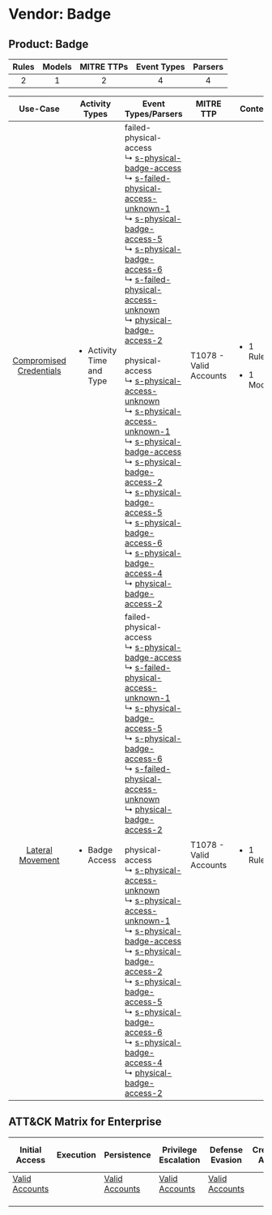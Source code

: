 Vendor: Badge
=============
Product: Badge
--------------
| Rules | Models | MITRE TTPs | Event Types | Parsers |
|:-----:|:------:|:----------:|:-----------:|:-------:|
|   2   |   1    |     2      |      4      |    4    |

|                                 Use-Case                                  | Activity Types                            | Event Types/Parsers                                                                                                                                                                                                                                                                                                                                                                                                                                                                                                                                                                                                                                                                                                                                                                                                                                                                                                                                                                                                                                                                                                                                                                                                                                                                                                                                                   | MITRE TTP                  | Content                                             |
|:-------------------------------------------------------------------------:| ----------------------------------------- | --------------------------------------------------------------------------------------------------------------------------------------------------------------------------------------------------------------------------------------------------------------------------------------------------------------------------------------------------------------------------------------------------------------------------------------------------------------------------------------------------------------------------------------------------------------------------------------------------------------------------------------------------------------------------------------------------------------------------------------------------------------------------------------------------------------------------------------------------------------------------------------------------------------------------------------------------------------------------------------------------------------------------------------------------------------------------------------------------------------------------------------------------------------------------------------------------------------------------------------------------------------------------------------------------------------------------------------------------------------------- | -------------------------- | --------------------------------------------------- |
| [Compromised Credentials](../UseCases/usecase_compromised_credentials.md) | <ul><li>Activity Time  and Type</li></ul> |  failed-physical-access<br> ↳ [s-physical-badge-access](../Parsers/parserContent_s-physical-badge-access.md)<br> ↳ [s-failed-physical-access-unknown-1](../Parsers/parserContent_s-failed-physical-access-unknown-1.md)<br> ↳ [s-physical-badge-access-5](../Parsers/parserContent_s-physical-badge-access-5.md)<br> ↳ [s-physical-badge-access-6](../Parsers/parserContent_s-physical-badge-access-6.md)<br> ↳ [s-failed-physical-access-unknown](../Parsers/parserContent_s-failed-physical-access-unknown.md)<br> ↳ [physical-badge-access-2](../Parsers/parserContent_physical-badge-access-2.md)<br><br> physical-access<br> ↳ [s-physical-access-unknown](../Parsers/parserContent_s-physical-access-unknown.md)<br> ↳ [s-physical-access-unknown-1](../Parsers/parserContent_s-physical-access-unknown-1.md)<br> ↳ [s-physical-badge-access](../Parsers/parserContent_s-physical-badge-access.md)<br> ↳ [s-physical-badge-access-2](../Parsers/parserContent_s-physical-badge-access-2.md)<br> ↳ [s-physical-badge-access-5](../Parsers/parserContent_s-physical-badge-access-5.md)<br> ↳ [s-physical-badge-access-6](../Parsers/parserContent_s-physical-badge-access-6.md)<br> ↳ [s-physical-badge-access-4](../Parsers/parserContent_s-physical-badge-access-4.md)<br> ↳ [physical-badge-access-2](../Parsers/parserContent_physical-badge-access-2.md)<br> | T1078 - Valid Accounts<br> | <ul><li>1 Rules</li></ul><ul><li>1 Models</li></ul> |
|        [Lateral Movement](../UseCases/usecase_lateral_movement.md)        | <ul><li>Badge Access</li></ul>            |  failed-physical-access<br> ↳ [s-physical-badge-access](../Parsers/parserContent_s-physical-badge-access.md)<br> ↳ [s-failed-physical-access-unknown-1](../Parsers/parserContent_s-failed-physical-access-unknown-1.md)<br> ↳ [s-physical-badge-access-5](../Parsers/parserContent_s-physical-badge-access-5.md)<br> ↳ [s-physical-badge-access-6](../Parsers/parserContent_s-physical-badge-access-6.md)<br> ↳ [s-failed-physical-access-unknown](../Parsers/parserContent_s-failed-physical-access-unknown.md)<br> ↳ [physical-badge-access-2](../Parsers/parserContent_physical-badge-access-2.md)<br><br> physical-access<br> ↳ [s-physical-access-unknown](../Parsers/parserContent_s-physical-access-unknown.md)<br> ↳ [s-physical-access-unknown-1](../Parsers/parserContent_s-physical-access-unknown-1.md)<br> ↳ [s-physical-badge-access](../Parsers/parserContent_s-physical-badge-access.md)<br> ↳ [s-physical-badge-access-2](../Parsers/parserContent_s-physical-badge-access-2.md)<br> ↳ [s-physical-badge-access-5](../Parsers/parserContent_s-physical-badge-access-5.md)<br> ↳ [s-physical-badge-access-6](../Parsers/parserContent_s-physical-badge-access-6.md)<br> ↳ [s-physical-badge-access-4](../Parsers/parserContent_s-physical-badge-access-4.md)<br> ↳ [physical-badge-access-2](../Parsers/parserContent_physical-badge-access-2.md)<br> | T1078 - Valid Accounts<br> | <ul><li>1 Rules</li></ul>                           |

ATT&CK Matrix for Enterprise
----------------------------
| Initial Access                                                      | Execution | Persistence                                                         | Privilege Escalation                                                | Defense Evasion                                                     | Credential Access | Discovery | Lateral Movement | Collection | Command and Control | Exfiltration | Impact |
| ------------------------------------------------------------------- | --------- | ------------------------------------------------------------------- | ------------------------------------------------------------------- | ------------------------------------------------------------------- | ----------------- | --------- | ---------------- | ---------- | ------------------- | ------------ | ------ |
| [Valid Accounts](https://attack.mitre.org/techniques/T1078)<br><br> |           | [Valid Accounts](https://attack.mitre.org/techniques/T1078)<br><br> | [Valid Accounts](https://attack.mitre.org/techniques/T1078)<br><br> | [Valid Accounts](https://attack.mitre.org/techniques/T1078)<br><br> |                   |           |                  |            |                     |              |        |